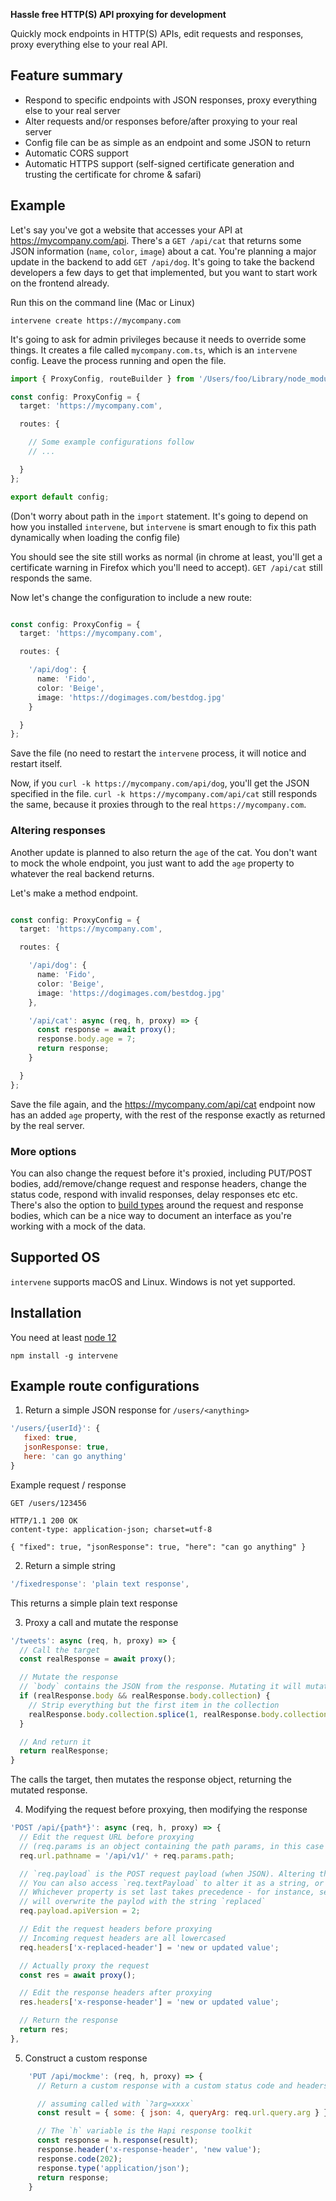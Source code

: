 **Hassle free HTTP(S) API proxying for development**

Quickly mock endpoints in HTTP(S) APIs, edit requests and responses, proxy everything else to your real API.

## Feature summary

- Respond to specific endpoints with JSON responses, proxy everything else to your real server
- Alter requests and/or responses before/after proxying to your real server
- Config file can be as simple as an endpoint and some JSON to return
- Automatic CORS support
- Automatic HTTPS support (self-signed certificate generation and trusting the certificate for chrome & safari)

## Example

Let's say you've got a website that accesses your API at https://mycompany.com/api.  There's a `GET /api/cat` that returns some JSON information (`name`, `color`, `image`) about a cat. You're planning a major update in the backend to add `GET /api/dog`. It's going to take the backend developers a few days to get that implemented, but you want to start work on the frontend already.

Run this on the command line (Mac or Linux)

`intervene create https://mycompany.com`

It's going to ask for admin privileges because it needs to override some things. It creates a file called `mycompany.com.ts`, which is an `intervene` config. Leave the process running and open the file.

```typescript
import { ProxyConfig, routeBuilder } from '/Users/foo/Library/node_modules/intervene';

const config: ProxyConfig = {
  target: 'https://mycompany.com',

  routes: {

    // Some example configurations follow
    // ...

  }
};

export default config;
```

(Don't worry about path in the `import` statement. It's going to depend on how you installed `intervene`, but `intervene` is smart enough to fix this path dynamically when loading the config file)

You should see the site still works as normal (in chrome at least, you'll get a certificate warning in Firefox which you'll need to accept).  `GET /api/cat` still responds the same.

Now let's change the configuration to include a new route:
```typescript

const config: ProxyConfig = {
  target: 'https://mycompany.com',

  routes: {

    '/api/dog': {
      name: 'Fido',
      color: 'Beige',
      image: 'https://dogimages.com/bestdog.jpg'
    }

  }
};
```

Save the file (no need to restart the `intervene` process, it will notice and restart itself.

Now, if you `curl -k https://mycompany.com/api/dog`, you'll get the JSON specified in the file. `curl -k https://mycompany.com/api/cat` still responds the same, because it proxies through to the real `https://mycompany.com`.

### Altering responses

Another update is planned to also return the `age` of the cat. You don't want to mock the whole endpoint, you just want to add the `age` property to whatever the real backend returns.

Let's make a method endpoint.

```typescript

const config: ProxyConfig = {
  target: 'https://mycompany.com',

  routes: {

    '/api/dog': {
      name: 'Fido',
      color: 'Beige',
      image: 'https://dogimages.com/bestdog.jpg'
    },

    '/api/cat': async (req, h, proxy) => {
      const response = await proxy();
      response.body.age = 7;
      return response;
    }

  }
};
```
Save the file again, and the https://mycompany.com/api/cat endpoint now has an added `age` property, with the rest of the response exactly as returned by the real server.


### More options

You can also change the request before it's proxied, including PUT/POST bodies, add/remove/change request and response headers, change the status code, respond with invalid responses, delay responses etc etc.
There's also the option to [build types](guide/typed-routes.md) around the request and response bodies, which can be a nice way to document an interface as you're working with a mock of the data.

## Supported OS

`intervene` supports macOS and Linux. Windows is not yet supported.

## Installation

You need at least [node 12](https://nodejs.org)

```shell
npm install -g intervene
```

## Example route configurations

1. Return a simple JSON response for `/users/<anything>`

```js
'/users/{userId}': {
   fixed: true,
   jsonResponse: true,
   here: 'can go anything'
}
```

Example request / response

```
GET /users/123456

HTTP/1.1 200 OK
content-type: application-json; charset=utf-8

{ "fixed": true, "jsonResponse": true, "here": "can go anything" }
```

2. Return a simple string

```js
'/fixedresponse': 'plain text response',
```

This returns a simple plain text response

3. Proxy a call and mutate the response

```js
'/tweets': async (req, h, proxy) => {
  // Call the target
  const realResponse = await proxy();

  // Mutate the response
  // `body` contains the JSON from the response. Mutating it will mutate the response provided
  if (realResponse.body && realResponse.body.collection) {
    // Strip everything but the first item in the collection
    realResponse.body.collection.splice(1, realResponse.body.collection.length)
  }

  // And return it
  return realResponse;
}
```

The calls the target, then mutates the response object, returning the mutated response.

4. Modifying the request before proxying, then modifying the response

```js
'POST /api/{path*}': async (req, h, proxy) => {
  // Edit the request URL before proxying
  // (req.params is an object containing the path params, in this case `path`)
  req.url.pathname = '/api/v1/' + req.params.path;

  // `req.payload` is the POST request payload (when JSON). Altering the object alters what gets proxied
  // You can also access `req.textPayload` to alter it as a string, or `req.rawPayload` to alter it as a buffer.
  // Whichever property is set last takes precedence - for instance, setting `req.textPayload = 'replaced'` after this
  // will overwrite the paylod with the string `replaced`
  req.payload.apiVersion = 2;

  // Edit the request headers before proxying
  // Incoming request headers are all lowercased
  req.headers['x-replaced-header'] = 'new or updated value';

  // Actually proxy the request
  const res = await proxy();

  // Edit the response headers after proxying
  res.headers['x-response-header'] = 'new or updated value';

  // Return the response
  return res;
},
```

5. Construct a custom response

```js
    'PUT /api/mockme': (req, h, proxy) => {
      // Return a custom response with a custom status code and headers

      // assuming called with `?arg=xxxx`
      const result = { some: { json: 4, queryArg: req.url.query.arg } };

      // The `h` variable is the Hapi response toolkit
      const response = h.response(result);
      response.header('x-response-header', 'new value');
      response.code(202);
      response.type('application/json');
      return response;
    }
```

